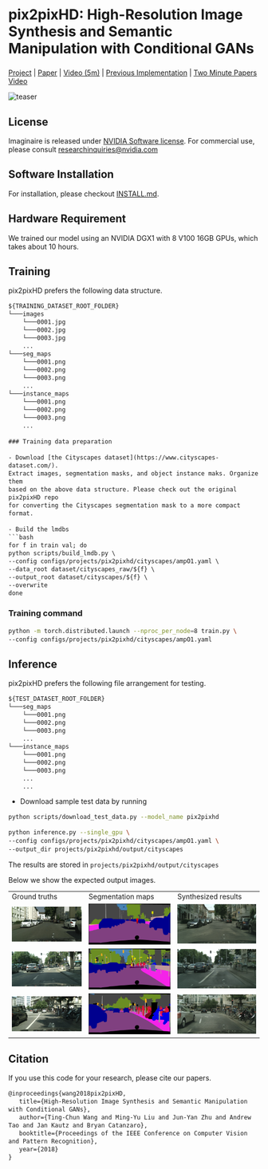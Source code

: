 # pix2pixHD: High-Resolution Image Synthesis and Semantic Manipulation with Conditional GANs

###
[Project](https://tcwang0509.github.io/pix2pixHD/) |
[Paper](https://arxiv.org/pdf/1711.11585.pdf) |
[Video (5m)](https://youtu.be/3AIpPlzM_qs) |
[Previous Implementation](https://github.com/NVIDIA/pix2pixHD) |
[Two Minute Papers Video](https://youtu.be/XhH2Cc4thJw)

<img src="https://tcwang0509.github.io/pix2pixHD/images/teaser_1440.gif" alt="teaser" width="640"/>

## License

Imaginaire is released under [NVIDIA Software license](LICENSE.md).
For commercial use, please consult [researchinquiries@nvidia.com](researchinquiries@nvidia.com)


## Software Installation
For installation, please checkout [INSTALL.md](../../INSTALL.md).

## Hardware Requirement
We trained our model using an NVIDIA DGX1 with 8 V100 16GB GPUs, which takes about 10 hours.

## Training

pix2pixHD prefers the following data structure.
```
${TRAINING_DATASET_ROOT_FOLDER}
└───images
    └───0001.jpg
    └───0002.jpg
    └───0003.jpg
    ...
└───seg_maps
    └───0001.png
    └───0002.png
    └───0003.png
    ...
└───instance_maps
    └───0001.png
    └───0002.png
    └───0003.png
    ...

### Training data preparation

- Download [the Cityscapes dataset](https://www.cityscapes-dataset.com/).
Extract images, segmentation masks, and object instance maks. Organize them
based on the above data structure. Please check out the original pix2pixHD repo
for converting the Cityscapes segmentation mask to a more compact format.

- Build the lmdbs
```bash
for f in train val; do
python scripts/build_lmdb.py \
--config configs/projects/pix2pixhd/cityscapes/ampO1.yaml \
--data_root dataset/cityscapes_raw/${f} \
--output_root dataset/cityscapes/${f} \
--overwrite
done
```

### Training command

```bash
python -m torch.distributed.launch --nproc_per_node=8 train.py \
--config configs/projects/pix2pixhd/cityscapes/ampO1.yaml
```

## Inference

pix2pixHD prefers the following file arrangement for testing.
```
${TEST_DATASET_ROOT_FOLDER}
└───seg_maps
    └───0001.png
    └───0002.png
    └───0003.png
    ...
└───instance_maps
    └───0001.png
    └───0002.png
    └───0003.png
    ...
    ...
```

- Download sample test data by running
```bash
python scripts/download_test_data.py --model_name pix2pixhd
```

```bash
python inference.py --single_gpu \
--config configs/projects/pix2pixhd/cityscapes/ampO1.yaml \
--output_dir projects/pix2pixhd/output/cityscapes
```

The results are stored in `projects/pix2pixhd/output/cityscapes`

Below we show the expected output images.


<table>
  <tr>
    <td>
        Ground truths
    </td>
    <td>
        Segmentation maps
    </td>
    <td>
        Synthesized results
    </td>
  </tr>
  <tr>
    <td>
    <img src="images/frankfurt_000000_000576.jpg" alt="gt" width="256"/>
    </td>
    <td>
    <img src="seg_maps/frankfurt_000000_000576.png" alt="seg" width="256"/>
    </td>
    <td>
    <img src="results/frankfurt_000000_000576.jpg" alt="result" width="256"/>
    </td>
  </tr>
  <tr>
    <td>
    <img src="images/frankfurt_000000_011810.jpg" alt="gt" width="256"/>
    </td>
    <td>
    <img src="seg_maps/frankfurt_000000_011810.png" alt="seg" width="256"/>
    </td>
    <td>
    <img src="results/frankfurt_000000_011810.jpg" alt="result" width="256"/>
    </td>
  </tr>
  <tr>
    <td>
    <img src="images/frankfurt_000000_012868.jpg" alt="gt" width="256"/>
    </td>
    <td>
    <img src="seg_maps/frankfurt_000000_012868.png" alt="seg" width="256"/>
    </td>
    <td>
    <img src="results/frankfurt_000000_012868.jpg" alt="result" width="256"/>
    </td>
  </tr>
</table>

## Citation
If you use this code for your research, please cite our papers.

```
@inproceedings{wang2018pix2pixHD,
   title={High-Resolution Image Synthesis and Semantic Manipulation with Conditional GANs},
   author={Ting-Chun Wang and Ming-Yu Liu and Jun-Yan Zhu and Andrew Tao and Jan Kautz and Bryan Catanzaro},  
   booktitle={Proceedings of the IEEE Conference on Computer Vision and Pattern Recognition},
   year={2018}
}
```